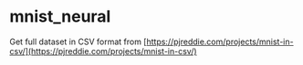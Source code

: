 # mnist_neural

Get full dataset in CSV format from [https://pjreddie.com/projects/mnist-in-csv/](https://pjreddie.com/projects/mnist-in-csv/)
